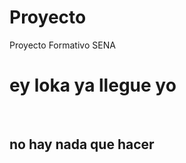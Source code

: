 # Proyecto
Proyecto Formativo SENA

<!DOCTYPE html>
<html lang="en">
<head>
    <meta charset="UTF-8">
    <meta http-equiv="X-UA-Compatible" content="IE=edge">
    <meta name="viewport" content="width=device-width, initial-scale=1.0">
    <title>Document</title>
</head>
<body>
    <h1>ey loka ya llegue yo </h1>
    <br>
    <h2>no hay nada que hacer</h2>
    <br>
</body>
</html>
